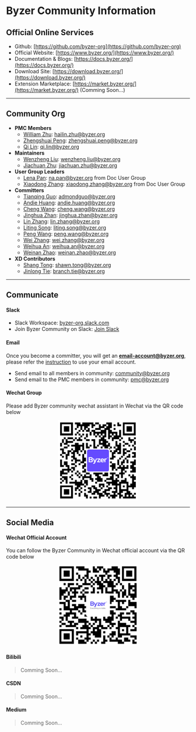 # Byzer Community Information 

## Official Online Services

- Github: [https://github.com/byzer-org](https://github.com/byzer-org)
- Official Website: [https://www.byzer.org/](https://www.byzer.org/)
- Documentation & Blogs: [https://docs.byzer.org/](https://docs.byzer.org/)
- Download Site: [https://download.byzer.org/](https://download.byzer.org/)
- Extension Marketplace: [https://market.byzer.org/](https://market.byzer.org/) (Comming Soon...)

---

## Community Org 

- **PMC Members**
    - [William Zhu](https://github.com/allwefantasy): [hailin.zhu@byzer.org](mailto:hailin.zhu@byzer.org)
    - [Zhengshuai Peng](https://github.com/ZhengshuaiPENG): [zhengshuai.peng@byzer.org](mailto:zhengshuai.peng@byzer.org)
    - [Qi Lin](https://github.com/Lindsaylin): [qi.lin@byzer.org](mailto:qi.lin@byzer.org)
- **Maintainers**
    - [Wenzheng Liu](https://github.com/lwz9103): [wenzheng.liu@byzer.org](mailto:wenzheng.liu@byzer.org)
    - [Jiachuan Zhu](https://github.com/chncaesar): [jiachuan.zhu@byzer.org](mailto:jiachuan.zhu@byzer.org)
- **User Group Leaders**
    - [Lena Pan](https://github.com/Lena-Pan): [na.pan@byzer.org](mailto:na.pan@byzer.org) from Doc User Group
    - [Xiaodong Zhang](https://github.com/tony311536): [xiaodong.zhang@byzer.org](mailto:xiaodong.zhang@byzer.org) from Doc User Group
- **Committers**
    - [Tianqing Guo](https://github.com/AdmondGuo): [admondguo@byzer.org](mailto:admondguo@byzer.org)
    - [Andie Huang](https://github.com/ckeys): [andie.huang@byzer.org](mailto:andie.huang@byzer.org)
    - [Cheng Wang](https://github.com/wangcheng26): [cheng.wang@byzer.org](mailto:cheng.wang@byzer.org)
    - [Jinghua Zhan](https://github.com/MichelZhan): [jinghua.zhan@byzer.org](mailto:jinghua.zhan@byzer.org)
    - [Lin Zhang](https://github.com/hellozepp): [lin.zhang@byzer.org](mailto:lin.zhang@byzer.org)
    - [Liting Song](https://github.com/githubnameting): [liting.song@byzer.org](mailto:liting.song@byzer.org)
    - [Peng Wang](https://github.com/latincross): [peng.wang@byzer.org](mailto:peng.wang@byzer.org)
    - [Wei Zhang](https://github.com/RichardStark): [wei.zhang@byzer.org](mailto:wei.zhang@byzer.org)
    - [Weihua An](https://github.com/anan0120): [weihua.an@byzer.org](mailto:weihua.an@byzer.org)
    - [Weinan Zhao](https://github.com/chaozwn): [weinan.zhao@byzer.org](mailto:weinan.zhao@byzer.org)
- **XD Contributors**
   - [Shang Tong](https://github.com/ShawnTong91): [shawn.tong@byzer.org](mailto:shawn.tong@byzer.org)
   - [Jinlong Tie](https://github.com/tiemuxu): [branch.tie@byzer.org](mailto:branch.tie@byzer.org)

---

## Communicate

#### Slack

- Slack Workspace: [byzer-org.slack.com](byzer-org.slack.com)
- Join Byzer Community on Slack: [Join Slack](https://join.slack.com/t/byzer-org/shared_invite/zt-10qgl60dg-lX4fFggaHyHB6GtUmer_xw) 

#### Email

Once you become a committer, you will get an **email-account@byzer.org**, please refer the [instruction](use_email.md) to use your email account.

- Send email to all members in community: [community@byzer.org](mailto:community@byzer.org)
- Send email to the PMC members in community: [pmc@byzer.org](mailto:pmc@byzer.org)

#### Wechat Group 

Please add Byzer community wechat assistant in Wechat via the QR code below

<p align="center">
    <img src="https://raw.githubusercontent.com/byzer-org/.github/main/community/images/wechat_assistant.png" alt="drawing"  width="220"/>


----

## Social Media

#### Wechat Official Account

You can follow the Byzer Community in Wechat official account via the QR code below

<p align="center">
    <img src="https://raw.githubusercontent.com/byzer-org/.github/main/community/images/official_account.png" alt="drawing"  width="220"/>

#### Bilibili 

> Comming Soon...

#### CSDN

> Comming Soon...

#### Medium

> Comming Soon...



